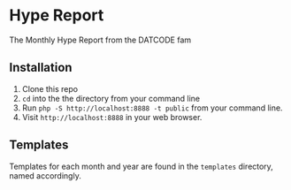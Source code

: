 # Hype Report

The Monthly Hype Report from the DATCODE fam

## Installation
1. Clone this repo
2. `cd` into the the directory from your command line
3. Run `php -S http://localhost:8888 -t public` from your command line.
4. Visit `http://localhost:8888` in your web browser.

## Templates
Templates for each month and year are found in the `templates` directory, named accordingly.
